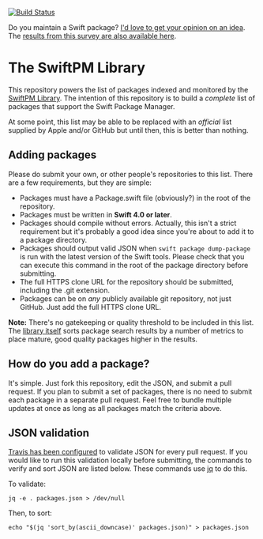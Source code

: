 [![Build Status](https://travis-ci.org/daveverwer/SwiftPMLibrary.svg?branch=master)](https://travis-ci.org/daveverwer/SwiftPMLibrary)

Do you maintain a Swift package? [I'd love to get your opinion on an idea](https://iosdevweekly.typeform.com/to/ucVOvf). The [results from this survey are also available here](https://iosdevweekly.typeform.com/report/ucVOvf/Xs0iw7DLiAiGoVeZ).

# The SwiftPM Library

This repository powers the list of packages indexed and monitored by the [SwiftPM Library](https://swiftpm.co). The intention of this repository is to build a *complete* list of packages that support the Swift Package Manager.

At some point, this list may be able to be replaced with an *official* list supplied by Apple and/or GitHub but until then, this is better than nothing.

## Adding packages

Please do submit your own, or other people's repositories to this list. There are a few requirements, but they are simple:

* Packages must have a Package.swift file (obviously?) in the root of the repository.
* Packages must be written in **Swift 4.0 or later**.
* Packages should compile without errors. Actually, this isn't a strict requirement but it's probably a good idea since you're about to add it to a package directory.
* Packages should output valid JSON when `swift package dump-package` is run with the latest version of the Swift tools. Please check that you can execute this command in the root of the package directory before submitting.
* The full HTTPS clone URL for the repository should be submitted, including the .git extension.
* Packages can be on *any* publicly available git repository, not just GitHub. Just add the full HTTPS clone URL.

**Note:** There's no gatekeeping or quality threshold to be included in this list. The [library itself](https://swiftpm.co) sorts package search results by a number of metrics to place mature, good quality packages higher in the results.

## How do you add a package?

It's simple. Just fork this repository, edit the JSON, and submit a pull request. If you plan to submit a set of packages, there is no need to submit each package in a separate pull request. Feel free to bundle multiple updates at once as long as all packages match the criteria above.

## JSON validation

[Travis has been configured](https://travis-ci.org/daveverwer/SwiftPMLibrary) to validate JSON for every pull request. If you would like to run this validation locally before submitting, the commands to verify and sort JSON are listed below. These commands use [jq](https://stedolan.github.io/jq/) to do this.

To validate:

```shell
jq -e . packages.json > /dev/null
```

Then, to sort:

```shell
echo "$(jq 'sort_by(ascii_downcase)' packages.json)" > packages.json
```
